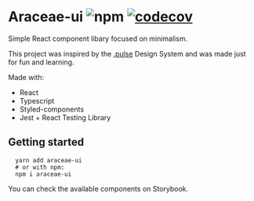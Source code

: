 # Araceae-ui ![npm](https://img.shields.io/npm/v/araceae-ui) [![codecov](https://codecov.io/gh/Aaronsantos/Araceae-ui/branch/master/graph/badge.svg)](https://codecov.io/gh/Aaronsantos/Araceae-ui)



Simple React component libary focused on minimalism.

This project was inspired by the [.pulse](https://pulse.heartbeat.ua/) Design System and was made just for fun and learning.

Made with:
  - React
  - Typescript
  - Styled-components
  - Jest + React Testing Library

## Getting started

```
  yarn add araceae-ui
  # or with npm:
  npm i araceae-ui
```
You can check the available components on Storybook.

